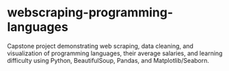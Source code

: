 # webscraping-programming-languages
Capstone project demonstrating web scraping, data cleaning, and visualization of programming languages, their average salaries, and learning difficulty using Python, BeautifulSoup, Pandas, and Matplotlib/Seaborn.
